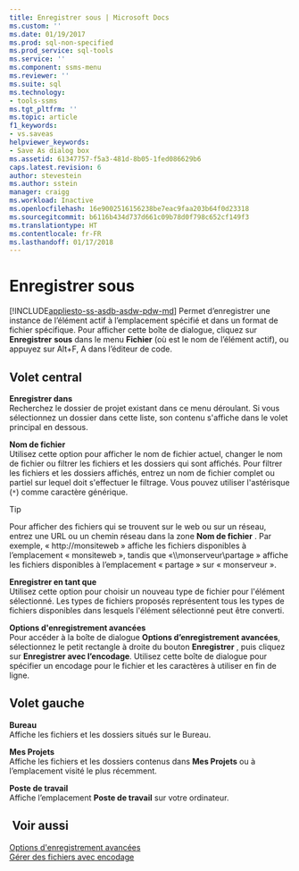 ```yaml
---
title: Enregistrer sous | Microsoft Docs
ms.custom: ''
ms.date: 01/19/2017
ms.prod: sql-non-specified
ms.prod_service: sql-tools
ms.service: ''
ms.component: ssms-menu
ms.reviewer: ''
ms.suite: sql
ms.technology:
- tools-ssms
ms.tgt_pltfrm: ''
ms.topic: article
f1_keywords:
- vs.saveas
helpviewer_keywords:
- Save As dialog box
ms.assetid: 61347757-f5a3-481d-8b05-1fed086629b6
caps.latest.revision: 6
author: stevestein
ms.author: sstein
manager: craigg
ms.workload: Inactive
ms.openlocfilehash: 16e9002516156238be7eac9faa203b64f0d23318
ms.sourcegitcommit: b6116b434d737d661c09b78d0f798c652cf149f3
ms.translationtype: HT
ms.contentlocale: fr-FR
ms.lasthandoff: 01/17/2018
---
```

# <a name="save-as"></a>Enregistrer sous
[!INCLUDE[appliesto-ss-asdb-asdw-pdw-md](../../includes/appliesto-ss-asdb-asdw-pdw-md.md)] Permet d’enregistrer une instance de l’élément actif à l’emplacement spécifié et dans un format de fichier spécifique. Pour afficher cette boîte de dialogue, cliquez sur **Enregistrer** *<file>* **sous** dans le menu **Fichier** (où *<file>* est le nom de l’élément actif), ou appuyez sur Alt+F, A dans l’éditeur de code.  
  
## <a name="central-panel"></a>Volet central  
**Enregistrer dans**  
Recherchez le dossier de projet existant dans ce menu déroulant. Si vous sélectionnez un dossier dans cette liste, son contenu s'affiche dans le volet principal en dessous.  
  
**Nom de fichier**  
Utilisez cette option pour afficher le nom de fichier actuel, changer le nom de fichier ou filtrer les fichiers et les dossiers qui sont affichés. Pour filtrer les fichiers et les dossiers affichés, entrez un nom de fichier complet ou partiel sur lequel doit s'effectuer le filtrage. Vous pouvez utiliser l'astérisque (`*`) comme caractère générique.  
  
> [!TIP]  
> Pour afficher des fichiers qui se trouvent sur le web ou sur un réseau, entrez une URL ou un chemin réseau dans la zone **Nom de fichier** . Par exemple, « http://monsiteweb » affiche les fichiers disponibles à l’emplacement « monsiteweb », tandis que «\\\monserveur\partage » affiche les fichiers disponibles à l’emplacement « partage » sur « monserveur ».  
  
**Enregistrer en tant que**  
Utilisez cette option pour choisir un nouveau type de fichier pour l'élément sélectionné. Les types de fichiers proposés représentent tous les types de fichiers disponibles dans lesquels l'élément sélectionné peut être converti.  
  
**Options d'enregistrement avancées**  
Pour accéder à la boîte de dialogue **Options d’enregistrement avancées**, sélectionnez le petit rectangle à droite du bouton **Enregistrer** , puis cliquez sur **Enregistrer avec l’encodage**. Utilisez cette boîte de dialogue pour spécifier un encodage pour le fichier et les caractères à utiliser en fin de ligne.  
  
## <a name="left-panel"></a>Volet gauche  
**Bureau**  
Affiche les fichiers et les dossiers situés sur le Bureau.  
  
**Mes Projets**  
Affiche les fichiers et les dossiers contenus dans **Mes Projets** ou à l’emplacement visité le plus récemment.  
  
**Poste de travail**  
Affiche l’emplacement **Poste de travail** sur votre ordinateur.  
  
## <a name="see-also"></a> Voir aussi  
[Options d'enregistrement avancées](../../ssms/menu-help/advanced-save-options.md)  
[Gérer des fichiers avec encodage](../../ssms/solution/manage-files-with-encoding.md)  
  
